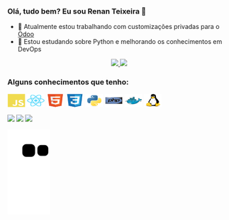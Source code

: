 ### Olá, tudo bem? Eu sou Renan Teixeira 👋

- 🔭 Atualmente estou trabalhando com customizações privadas para o [Odoo](https://github.com/odoo/odoo)
- 🌱 Estou estudando sobre Python e melhorando os conhecimentos em DevOps

<div align="center">
  <a href="https://github.com/renanteixeira">
    <img height="180em" src="https://github-readme-stats.vercel.app/api?username=renanteixeira&show_icons=true&theme=dracula&include_all_commits=true&count_private=true&locale=pt-br&title_color=70a5fd&border_color=70a5fd"/>
    <img height="180em" src="https://github-readme-stats.vercel.app/api/top-langs/?username=renanteixeira&layout=compact&langs_count=7&theme=dracula&locale=pt-br&title_color=70a5fd&border_color=70a5fd"/>
  </a>
</div>
<div style="display: inline_block">
  <h3>Alguns conhecimentos que tenho:</h3>
  <img align="center" alt="Renan-Js" height="30" width="40" src="https://raw.githubusercontent.com/devicons/devicon/master/icons/javascript/javascript-plain.svg">
  <img align="center" alt="Renan-React" height="30" width="40" src="https://raw.githubusercontent.com/devicons/devicon/master/icons/react/react-original.svg">
  <img align="center" alt="Renan-HTML" height="30" width="40" src="https://raw.githubusercontent.com/devicons/devicon/master/icons/html5/html5-original.svg">
  <img align="center" alt="Renan-CSS" height="30" width="40" src="https://raw.githubusercontent.com/devicons/devicon/master/icons/css3/css3-original.svg">
  <img align="center" alt="Renan-Python" height="30" width="40" src="https://raw.githubusercontent.com/devicons/devicon/master/icons/python/python-original.svg">
  <img align="center" alt="Renan-PHP" height="30" width="40" src="https://raw.githubusercontent.com/devicons/devicon/master/icons/php/php-original.svg">
  <img align="center" alt="Renan-Docker" height="30" width="40" src="https://raw.githubusercontent.com/devicons/devicon/master/icons/docker/docker-original.svg">
  <img align="center" alt="Renan-Linux" height="30" width="40" src="https://raw.githubusercontent.com/devicons/devicon/master/icons/linux/linux-original.svg">
</div>
<div><br>
  <a href="https://instagram.com/sprenanteixeira" target="_blank"><img src="https://img.shields.io/badge/-Instagram-%23E4405F?style=for-the-badge&logo=instagram&logoColor=white" target="_blank"></a>
  <a href = "mailto:contato@renanteixeira.com.br"><img src="https://img.shields.io/badge/-Gmail-%23333?style=for-the-badge&logo=gmail&logoColor=white" target="_blank"></a>
  <a href="https://www.linkedin.com/in/sprenanteixeira" target="_blank"><img src="https://img.shields.io/badge/-LinkedIn-%230077B5?style=for-the-badge&logo=linkedin&logoColor=white" target="_blank"></a> 
 
  ![Snake animation](https://github.com/renanteixeira/renanteixeira/blob/output/github-contribution-grid-snake.svg)
 
</div>
